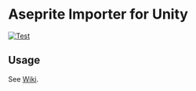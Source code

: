 # Aseprite Importer for Unity

[![Test](https://github.com/2YY/aseprite-importer-for-unity/actions/workflows/test.yml/badge.svg)](https://github.com/2YY/aseprite-importer-for-unity/actions/workflows/test.yml)

## Usage

See [Wiki](https://github.com/2YY/aseprite-importer-for-unity/wiki).
